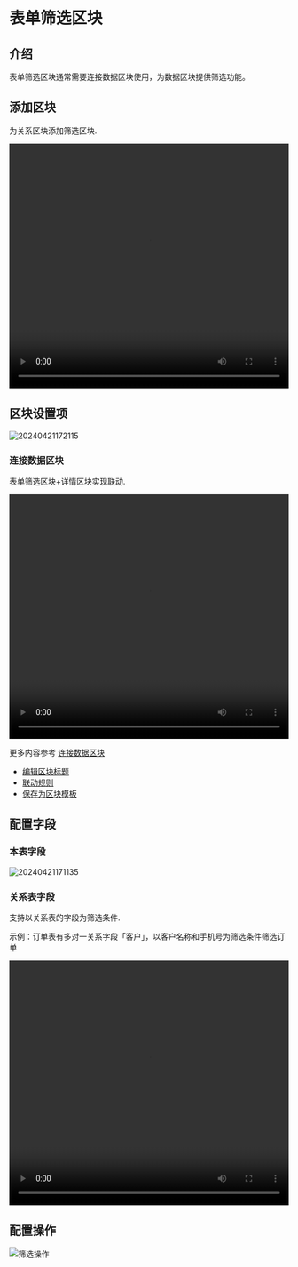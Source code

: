 # 表单筛选区块

## 介绍

表单筛选区块通常需要连接数据区块使用，为数据区块提供筛选功能。

## 添加区块

为关系区块添加筛选区块.

  <video width="100%" height="440" controls>
      <source src="https://nocobase-docs.oss-cn-beijing.aliyuncs.com/20240408205156.mp4" type="video/mp4">
    </video>

## 区块设置项

![20240421172115](https://nocobase-docs.oss-cn-beijing.aliyuncs.com/20240421172115.png)

### 连接数据区块

表单筛选区块+详情区块实现联动.

  <video width="100%" height="440" controls>
      <source src="https://nocobase-docs.oss-cn-beijing.aliyuncs.com/20240421170947.mp4" type="video/mp4">
    </video>

更多内容参考 [连接数据区块](/handbook/ui/blocks/block-settings/connect-block)

- [编辑区块标题](/handbook/ui/blocks/block-settings/block-title)
- [联动规则](/handbook/ui/blocks/block-settings/linkage-rule)
- [保存为区块模板](/handbook/ui/blocks/block-settings/block-template)

## 配置字段

### 本表字段

![20240421171135](https://nocobase-docs.oss-cn-beijing.aliyuncs.com/20240421171135.png)

### 关系表字段

支持以关系表的字段为筛选条件.

示例：订单表有多对一关系字段「客户」，以客户名称和手机号为筛选条件筛选订单

<video width="100%" height="440" controls>
<source src="https://nocobase-docs.oss-cn-beijing.aliyuncs.com/20240421171437.mp4" type="video/mp4">
</video>

## 配置操作

![筛选操作](https://nocobase-docs.oss-cn-beijing.aliyuncs.com/20240421171839.png)
